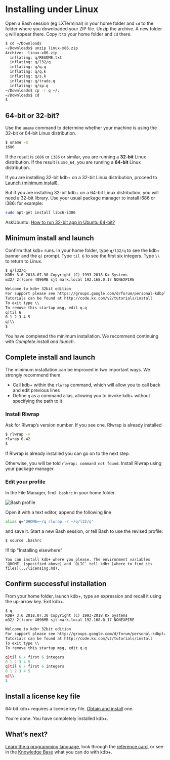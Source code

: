 # <i class="fab fa-linux"></i> Installing under Linux



Open a Bash session (eg LXTerminal) in your home folder and `cd` to the folder where you downloaded your ZIP file. Unzip the archive. A new folder `q` will appear there. Copy it to your home folder and `cd` there.

```bash
$ cd ~/Downloads
~/Downloads$ unzip linux-x86.zip
Archive:  linux-x86.zip
  inflating: q/README.txt
  inflating: q/l32/q
  inflating: q/q.q
  inflating: q/q.k
  inflating: q/s.k
  inflating: q/trade.q
  inflating: q/sp.q
~/Downloads$ cp -r q ~/.
~/Downloads$ cd
$
```

<!-- ![cd ~/Downloads unzip linux-x86.zip cp -r q ~/. cd ~](img/install_linux_01.png "cd ~/Downloads unzip linux-x86.zip cp -r q ~/. cd ~") -->


## 64-bit or 32-bit?

Use the `uname` command to determine whether your machine is using the 32-bit or 64-bit Linux distribution.
```bash
$ uname -m
i686
```
<!-- ![Determining the distribution bit size](img/install_linux_02.png "Determining the distribution bit size") -->

If the result is `i686` or `i386` or similar, you are running a **32-bit** Linux distribution. If the result is `x86_64`, you are running a **64-bit** Linux distribution.

If you are installing 32-bit kdb+ on a 32-bit Linux distribution, proceed to [Launch (minimum install)](#minimum-install-and-launch).

But if you are installing 32-bit kdb+ on a 64-bit Linux distribution, you will need a 32-bit library. Use your usual package manager to install i686 or i386: for example:
```bash
sudo apt-get install libc6-i386
```

<i class="far fa-hand-point-right"></i> AskUbuntu: [How to run 32-bit app in Ubuntu 64-bit?](https://askubuntu.com/questions/454253/how-to-run-32-bit-app-in-ubuntu-64-bit)


## <i class="fas fa-rocket"></i> Minimum install and launch

Confirm that kdb+ runs. In your home folder, type `q/l32/q`
to see the kdb+ banner and the `q)` prompt. 
Type `til 6` to see the first six integers. Type `\\` to return to Linux.

```txt
$ q/l32/q
KDB+ 3.6 2018.07.30 Copyright (C) 1993-2018 Kx Systems
m32/ 2()core 4096MB sjt mark.local 192.168.0.17 NONEXPIRE

Welcome to kdb+ 32bit edition
For support please see https://groups.google.com/d/forum/personal-kdbplus
Tutorials can be found at http://code.kx.com/v2/tutorials/install
To exit type \\
To remove this startup msg, edit q.q
q)til 6
0 1 2 3 4 5
q)\\
$
```
<!-- ![Launching q](img/install_linux_03.png "Launching q") -->

You have completed the minimum installation. We recommend continuing with _Complete install and launch_.


## Complete install and launch

The minimum installation can be improved in two important ways. We strongly recommend them.

* Call kdb+ within the `rlwrap` command, which will allow you to call back and edit previous lines
* Define `q` as a command alias, allowing you to invoke kdb+ without specifying the path to it


### <i class="fas fa-plug"></i> Install Rlwrap

<!-- Exit kdb+ to return to the Bash prompt and your home folder.  -->
Ask for Rlwrap’s version number. If you see one, Rlwrap is already installed

```bash
$ rlwrap -v
rlwrap 0.42
$
```

<!-- ![Exit q and see if Rlwrap is installed](img/install_linux_04.png "Exit q and see if Rlwrap is installed") -->

If Rlwrap is already installed you can go on to the next step.

Otherwise, you will be told `rlwrap: command not found`. Install Rlwrap using your package manager.


### <i class="fas fa-code"></i> Edit your profile

In the File Manager, find `.bashrc` in your home folder.

![Bash profile](img/install_linux_05.png "Bash profile")

Open it with a text editor, append the following line

```bash
alias q='QHOME=~/q rlwrap -r ~/q/l32/q'
```
and save it. 
Start a new Bash session, or tell Bash to use the revised profile:

```bash
$ source .bashrc
```

<!-- ![source .bashrc](img/install_linux_06.png "source .bashrc") -->

!!! tip "Installing elsewhere"

    You can install kdb+ where you please. The environment variables `QHOME` (specified above) and `QLIC` tell kdb+ [where to find its files](../licensing.md). 


## <i class="fas fa-check"></i> Confirm successful installation

From your home folder, launch kdb+, type an expression and recall it using the up-arrow key. Exit kdb+.

```txt
$ q
KDB+ 3.6 2018.07.30 Copyright (C) 1993-2018 Kx Systems
m32/ 2()core 4096MB sjt mark.local 192.168.0.17 NONEXPIRE

Welcome to kdb+ 32bit edition
For support please see http://groups.google.com/d/forum/personal-kdbplus
Tutorials can be found at http://code.kx.com/v2/tutorials/install
To exit type \\
To remove this startup msg, edit q.q
```
```q
q)til 6 / first 6 integers
0 1 2 3 4 5
q)til 6 / first 6 integers
0 1 2 3 4 5
q)\\
$
```


<!-- ![In q, type an expression and recall it with the up-arrow key](img/install_linux_07.png "In q, type an expression and recall it with the up-arrow key") -->


## <i class="fas fa-certificate"></i> Install a license key file

64-bit kdb+ requires a license key file.
[Obtain and install](../licensing.md) one.

You’re done. You have completely installed kdb+. 


## <i class="far fa-hand-point-right"></i> What’s next?

[Learn the q programming language](../index.md#learn-q), look through the [reference card](../../ref/index.md), or see in the [Knowledge Base](../../kb/index.md)  what you can do with kdb+.



